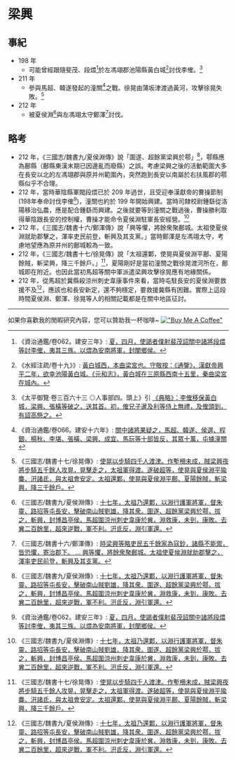 ﻿# 梁興

## 事紀
- 198 年
    - 可能曾經跟隨斐茂、段煨[^1]於左馮翊郡池陽縣黃白城[^7]討伐李傕。[^2]
- 211 年
    - 參與馬超、韓遂發起的潼關[^3]之戰。徐晃由蒲坂津渡過黃河，攻擊徐晃失敗。[^4]
- 212 年
    - 被夏侯淵[^5]與左馮翊太守鄭渾[^6]討伐。





## 略考
- 212 年，《三國志/魏書九/夏侯淵傳》說「圍遂、超餘黨梁興於鄠」[^5]，鄠縣應為鄜縣（鄜縣東漢末期已因邊亂而廢縣）之誤。考慮梁興之後的活動範圍大多在長安以北的左馮翊郡與原并州範圍內，突然跑到長安以南屬於右扶風郡的鄠縣似乎不合理。
- 212 年，當時華陰縣軍閥段煨已於 209 年過世，且受迎奉漢獻帝的曹操節制(198年奉命討伐李傕[^1])，潼關也約於 199 年開始興建。當時司隸校尉鍾繇從洛陽移治弘農，應是配合鍾繇而興建。之後就要等到潼關之戰過後，曹操勝利取得華陰跟長安的控制權，曹操才能命令夏侯淵駐軍長安經營。[^5]
- 212 年，《三國志/魏書十六/鄭渾傳》說「興等懼，將餘衆聚鄜城。太祖使夏侯淵就助郡擊之，渾率吏民前登，斬興及其支黨。」當時鄭渾是左馮翊太守，考慮地望應為原并州的鄜城較為一致。
- 212 年，《三國志/魏書十七/徐晃傳》說「太祖還鄴，使晃與夏侯淵平鄜、夏陽餘賊，斬梁興，降三千餘戶。」[^4]，夏陽剛好是當初潼關之戰徐晃渡河所在，鄜城即在附近。也因此當初馬超等關中軍派遣梁興攻擊徐晃應有地緣關係。
- 212 年，從馬超於冀縣殺涼州刺史韋康事件來看，當時屯駐長安的夏侯淵要救援不及[^5]，應該也和長安新定，還不夠穩定，要救援冀縣有困難。實際上這段時間夏侯淵、鄭渾、徐晃等人的相關記載都是在關中地區征討。


---
如果你喜歡我的閒暇研究內容，您可以贊助我一杯咖啡~ 
[!["Buy Me A Coffee"](https://www.buymeacoffee.com/assets/img/custom_images/orange_img.png)](https://www.buymeacoffee.com/kerickuo)


[^1]: 《資治通鑑/卷062。建安三年》: [夏，四月，使謁者僕射裴茂詔關中諸將段煨等討李傕，夷其三族。以煨為安南將軍，封閺鄉侯。](https://zh.wikisource.org/wiki/%E8%B3%87%E6%B2%BB%E9%80%9A%E9%91%91/%E5%8D%B7062#%E5%BB%BA%E5%AE%89%E4%B8%89%E5%B9%B4%EF%BC%88%E6%88%8A%E5%AF%85%EF%BC%8C%E8%A5%BF%E5%85%83%E4%B8%80%E4%B9%9D%E5%85%AB%E5%B9%B4%EF%BC%89)
[^2]: 《太平御覽·卷三百六十三 ◎人事部四。頭上》引 [《典略》：李傕移保黃白城，梁興、張橫等破之，送其首。初，傕兄子暹及利等侍上無禮，及傕頭到，有詔高懸之。](https://ctext.org/text.pl?node=380733&if=gb#n380750) 
[^3]: 《資治通鑑/卷066。建安十六年》: [關中諸將果疑之，馬超、韓遂、侯選、程銀、楊秋、李堪、張橫、梁興、成宜、馬玩等十部皆反，其眾十萬，屯據潼關](https://zh.wikisource.org/wiki/%E8%B3%87%E6%B2%BB%E9%80%9A%E9%91%91/%E5%8D%B7066)
[^4]: 《三國志/魏書十七/徐晃傳》: [使晃以步騎四千人渡津。作塹柵未成，賊梁興夜將步騎五千餘人攻晃，晃擊走之，太祖軍得渡。遂破超等，使晃與夏侯淵平隃麋、汧諸氐，與太祖會安定。太祖還鄴，使晃與夏侯淵平鄜、夏陽餘賊，斬梁興，降三千餘戶。](https://ctext.org/text.pl?node=602734&if=gb#n602737)
[^5]: 《三國志/魏書九/夏侯淵傳》: [十七年，太祖乃還鄴，以淵行護軍將軍，督朱靈、路招等屯長安，擊破南山賊劉雄，降其衆。圍遂、超餘黨梁興於鄠，拔之，斬興，封博昌亭侯。馬超圍涼州刺史韋康於兾，淵救康，未到，康敗。去兾二百餘里，超來逆戰，軍不利。汧氐反，淵引軍還。](https://ctext.org/text.pl?node=602336&if=gb#n602340)
[^6]: 《三國志/魏書十六/鄭渾傳》: [時梁興等略吏民五千餘家為寇鈔，諸縣不能禦，皆恐懼，寄治郡下。 ... 興等懼，將餘衆聚鄜城。太祖使夏侯淵就助郡擊之，渾率吏民前登，斬興及其支黨。](https://ctext.org/text.pl?node=602699&if=gb#n602702)
[^7]: 《水經注疏/卷十九》》: [黃白城西，本曲梁宮也。守敬按：《通鑒》，漢獻帝興平二年，欲幸池陽黃白城。《元和志》，黃白城在三原縣西南十五里，秦曲梁宮在城內。](https://ctext.org/wiki.pl?if=gb&chapter=683488)


